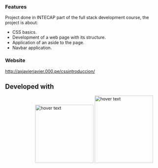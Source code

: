 ### Features
Project done in INTECAP part of the full stack development course, the project is about:
- CSS basics.
- Development of a web page with its structure.
- Application of an aside to the page.
- Navbar application.

### Website

http://axjavierjavier.000.pe/cssintroduccion/

## Developed with
<p align=left>
  &nbsp;&nbsp;&nbsp;&nbsp;&nbsp;&nbsp;&nbsp;&nbsp;&nbsp;&nbsp;&nbsp;&nbsp;&nbsp;&nbsp;&nbsp;&nbsp;&nbsp;&nbsp;&nbsp;&nbsp;&nbsp;&nbsp;&nbsp;&nbsp;
  <img src="https://upload.wikimedia.org/wikipedia/commons/thumb/6/61/HTML5_logo_and_wordmark.svg/200px-HTML5_logo_and_wordmark.svg.png" width="190" title="hover text">
    <img src="https://upload.wikimedia.org/wikipedia/commons/thumb/d/d5/CSS3_logo_and_wordmark.svg/1200px-CSS3_logo_and_wordmark.svg.png" width="190" height="220" title="hover text">
</p>
